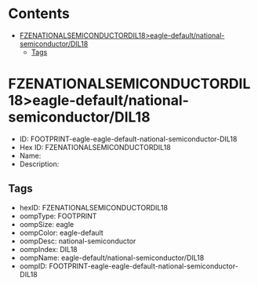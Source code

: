



Contents
========

* [FZENATIONALSEMICONDUCTORDIL18>eagle-default/national-semiconductor/DIL18](#fzenationalsemiconductordil18eagle-defaultnational-semiconductordil18)
	* [Tags](#tags)

# FZENATIONALSEMICONDUCTORDIL18>eagle-default/national-semiconductor/DIL18

- ID: FOOTPRINT-eagle-eagle-default-national-semiconductor-DIL18
- Hex ID: FZENATIONALSEMICONDUCTORDIL18
- Name: 
- Description: 

## Tags

- hexID: FZENATIONALSEMICONDUCTORDIL18
- oompType: FOOTPRINT
- oompSize: eagle
- oompColor: eagle-default
- oompDesc: national-semiconductor
- oompIndex: DIL18
- oompName: eagle-default/national-semiconductor/DIL18
- oompID: FOOTPRINT-eagle-eagle-default-national-semiconductor-DIL18
